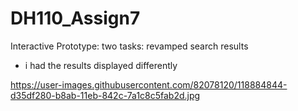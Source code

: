 # DH110_Assign7



Interactive Prototype:
two tasks: revamped search results
 - i had the results displayed differently

https://user-images.githubusercontent.com/82078120/118884844-d35df280-b8ab-11eb-842c-7a1c8c5fab2d.jpg
